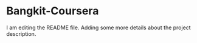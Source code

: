 # Bangkit-Coursera
I am editing the README file. Adding some more details about the project description.

